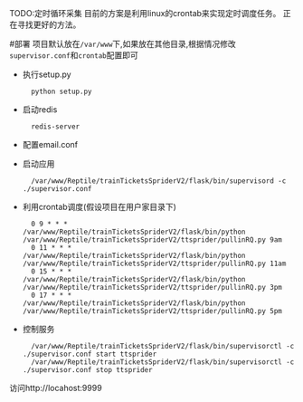 TODO:定时循环采集
目前的方案是利用linux的crontab来实现定时调度任务。
正在寻找更好的方法。


#部署
项目默认放在`/var/www`下,如果放在其他目录,根据情况修改`supervisor.conf`和`crontab`配置即可

- 执行setup.py

        python setup.py

- 启动redis

        redis-server

- 配置email.conf

- 启动应用

        /var/www/Reptile/trainTicketsSpriderV2/flask/bin/supervisord -c ./supervisor.conf


- 利用crontab调度(假设项目在用户家目录下)

        0 9 * * *  /var/www/Reptile/trainTicketsSpriderV2/flask/bin/python /var/www/Reptile/trainTicketsSpriderV2/ttsprider/pullinRQ.py 9am
        0 11 * * * /var/www/Reptile/trainTicketsSpriderV2/flask/bin/python /var/www/Reptile/trainTicketsSpriderV2/ttsprider/pullinRQ.py 11am
        0 15 * * * /var/www/Reptile/trainTicketsSpriderV2/flask/bin/python /var/www/Reptile/trainTicketsSpriderV2/ttsprider/pullinRQ.py 3pm
        0 17 * * * /var/www/Reptile/trainTicketsSpriderV2/flask/bin/python /var/www/Reptile/trainTicketsSpriderV2/ttsprider/pullinRQ.py 5pm

- 控制服务

        /var/www/Reptile/trainTicketsSpriderV2/flask/bin/supervisorctl -c ./supervisor.conf start ttsprider
        /var/www/Reptile/trainTicketsSpriderV2/flask/bin/supervisorctl -c ./supervisor.conf stop ttsprider

访问http://locahost:9999
